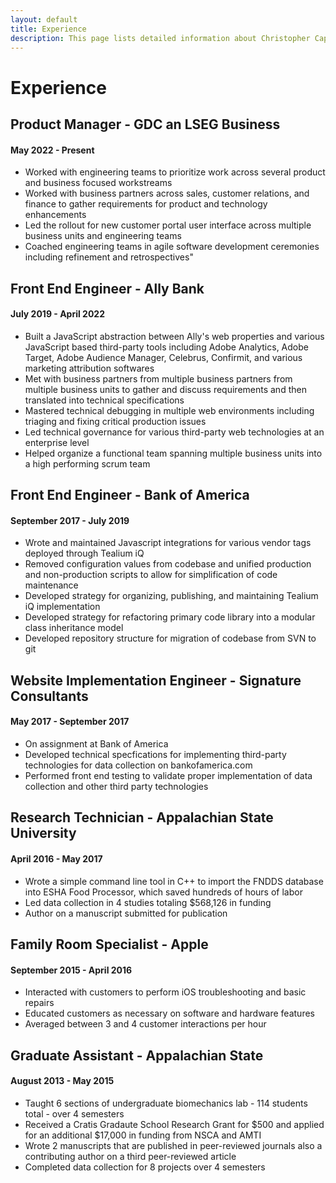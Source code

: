 ```yaml
---
layout: default
title: Experience
description: This page lists detailed information about Christopher Capps's work experience history.
---
```


# Experience

## Product Manager - GDC an LSEG Business

#### May 2022 - Present

* Worked with engineering teams to prioritize work across several product and business focused workstreams
* Worked with business partners across sales, customer relations, and finance to gather requirements for product and technology enhancements
* Led the rollout for new customer portal user interface across multiple business units and engineering teams
* Coached engineering teams in agile software development ceremonies including refinement and retrospectives"

## Front End Engineer - Ally Bank

#### July 2019 - April 2022

* Built a JavaScript abstraction between Ally's web properties and various JavaScript based third-party tools including Adobe Analytics, Adobe Target, Adobe Audience Manager, Celebrus, Confirmit, and various marketing attribution softwares
* Met with business partners from multiple business partners from multiple business units to gather and discuss requirements and then translated into technical specifications
* Mastered technical debugging in multiple web environments including triaging and fixing critical production issues
* Led technical governance for various third-party web technologies at an enterprise level
* Helped organize a functional team spanning multiple business units into a high performing scrum team

## Front End Engineer - Bank of America

#### September 2017 - July 2019

* Wrote and maintained Javascript integrations for various vendor tags deployed through Tealium iQ
* Removed configuration values from codebase and unified production and non-production scripts to allow for simplification of code maintenance
* Developed strategy for organizing, publishing, and maintaining Tealium iQ implementation
* Developed strategy for refactoring primary code library into a modular class inheritance model
* Developed repository structure for migration of codebase from SVN to git

## Website Implementation Engineer - Signature Consultants

#### May 2017 - September 2017

* On assignment at Bank of America
* Developed technical specfications for implementing third-party technologies for data collection on bankofamerica.com
* Performed front end testing to validate proper implementation of data collection and other third party technologies

## Research Technician - Appalachian State University

#### April 2016 - May 2017

* Wrote a simple command line tool in C++ to import the FNDDS database into ESHA Food Processor, which saved hundreds of hours of labor
* Led data collection in 4 studies totaling $568,126 in funding
* Author on a manuscript submitted for publication

## Family Room Specialist - Apple

#### September 2015 - April 2016

* Interacted with customers to perform iOS troubleshooting and basic repairs
* Educated customers as necessary on software and hardware features
* Averaged between 3 and 4 customer interactions per hour

## Graduate Assistant - Appalachian State

#### August 2013 - May 2015

* Taught 6 sections of undergraduate biomechanics lab - 114 students total - over 4 semesters
* Received a Cratis Gradaute School Research Grant for $500 and applied for an additional $17,000 in funding from NSCA and AMTI
* Wrote 2 manuscripts that are published in peer-reviewed journals also a contributing author on a third peer-reviewed article
* Completed data collection for 8 projects over 4 semesters